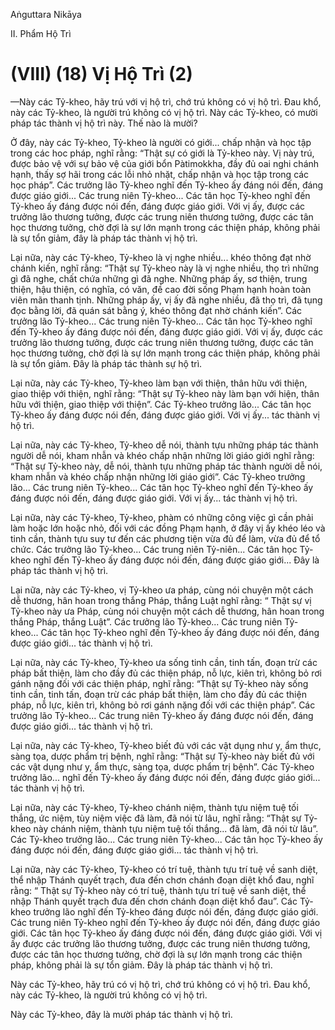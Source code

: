 Aṅguttara Nikāya

II. Phẩm Hộ Trì

# (VIII) (18) Vị Hộ Trì (2)

—Này các Tỷ-kheo, hãy trú với vị hộ trì, chớ trú không có vị hộ trì. Ðau khổ, này các Tỷ-kheo, là người trú không có vị hộ trì. Này các Tỷ-kheo, có mười pháp tác thành vị hộ trì này. Thế nào là mười?

Ở đây, này các Tỷ-kheo, Tỷ-kheo là người có giới... chấp nhận và học tập trong các hoc pháp, nghĩ rằng: “Thật sự có giới là Tỷ-kheo này. Vị này trú, được bảo vệ với sự bảo vệ của giới bổn Pàtimokkha, đầy đủ oai nghi chánh hạnh, thấy sợ hãi trong các lỗi nhỏ nhặt, chấp nhận và học tập trong các học pháp”. Các trưởng lão Tỷ-kheo nghĩ đến Tỷ-kheo ấy đáng nói đến, đáng được giáo giới... Các trung niên Tỷ-kheo... Các tân học Tỷ-kheo nghĩ đến Tỷ-kheo ấy đáng được nói đến, đáng được giáo giới. Với vị ấy, được các trưởng lão thương tưởng, được các trung niên thương tưởng, được các tân học thương tưởng, chờ đợi là sự lớn mạnh trong các thiện pháp, không phải là sự tổn giảm, đây là pháp tác thành vị hộ trì.

Lại nữa, này các Tỷ-kheo, Tỷ-kheo là vị nghe nhiều... khéo thông đạt nhờ chánh kiến, nghĩ rằng: “Thật sự Tỷ-kheo này là vị nghe nhiều, thọ trì những gì đã nghe, chất chứa những gì đã nghe. Những pháp ấy, sơ thiện, trung thiện, hậu thiện, có nghĩa, có văn, đề cao đời sống Phạm hạnh hoàn toàn viên mãn thanh tịnh. Những pháp ấy, vị ấy đã nghe nhiều, đã thọ trì, đã tụng đọc bằng lời, đã quán sát bằng ý, khéo thông đạt nhờ chánh kiến”. Các trưởng lão Tỷ-kheo... Các trung niên Tỷ-kheo... Các tân học Tỷ-kheo nghĩ đến Tỷ-kheo ấy đáng được nói đến, đáng được giáo giới. Với vị ấy, được các trưởng lão thương tưởng, được các trung niên thương tưởng, được các tân học thương tưởng, chờ đợi là sự lớn mạnh trong các thiện pháp, không phải là sự tổn giảm. Ðây là pháp tác thành sự hộ trì.

Lại nữa, này các Tỷ-kheo, Tỷ-kheo làm bạn với thiện, thân hữu với thiện, giao thiệp với thiện, nghĩ rằng: “Thật sự Tỷ-kheo này làm bạn với hiện, thân hữu với thiện, giao thiệp với thiện”. Các Tỷ-kheo trưởng lão... Các tân học Tỷ-kheo ấy đáng được nói đến, đáng được giáo giới. Với vị ấy... tác thành vị hộ trì.

Lại nữa, này các Tỷ-kheo, Tỷ-kheo dễ nói, thành tựu những pháp tác thành người dễ nói, kham nhẫn và khéo chấp nhận những lời giáo giới nghĩ rằng: “Thật sự Tỷ-kheo này, dễ nói, thành tựu những pháp tác thành người dễ nói, kham nhẫn và khéo chấp nhận những lời giáo giới”. Các Tỷ-kheo trưởng lão... Các trung niên Tỷ-kheo... Các tân học Tỷ-kheo nghĩ đến Tỷ-kheo ấy đáng được nói đến, đáng được giáo giới. Với vị ấy... tác thành vị hộ trì.

Lại nữa, này các Tỷ-kheo, Tỷ-kheo, phàm có những công việc gì cần phải làm hoặc lớn hoặc nhỏ, đối với các đồng Phạm hạnh, ở đây vị ấy khéo léo và tinh cần, thành tựu suy tư đến các phương tiện vừa đủ để làm, vừa đủ để tổ chức. Các trưởng lão Tỷ-kheo... Các trung niên Tỷ-niên... Các tân học Tỷ-kheo nghĩ đến Tỷ-kheo ấy đáng được nói đến, đáng được giáo giới... Ðây là pháp tác thành vị hộ trì.

Lại nữa, này các Tỷ-kheo, vị Tỷ-kheo ưa pháp, cùng nói chuyện một cách dễ thương, hân hoan trong thắng Pháp, thắng Luật nghĩ rằng: “ Thật sự vị Tỷ-kheo này ưa Pháp, cùng nói chuyện một cách dễ thương, hân hoan trong thắng Pháp, thắng Luật”. Các trưởng lão Tỷ-kheo... Các trung niên Tỷ-kheo... Các tân học Tỷ-kheo nghĩ đến Tỷ-kheo ấy đáng được nói đến, đáng được giáo giới... tác thành vị hộ trì.

Lại nữa, này các Tỷ-kheo, Tỷ-kheo ưa sống tinh cần, tinh tấn, đoạn trừ các pháp bất thiện, làm cho đầy đủ các thiện pháp, nỗ lực, kiên trì, không bỏ rơi gánh nặng đối với các thiện pháp, nghĩ rằng: “Thật sự Tỷ-kheo này sống tinh cần, tinh tấn, đoạn trừ các pháp bất thiện, làm cho đầy đủ các thiện pháp, nỗ lực, kiên trì, không bỏ rơi gánh nặng đối với các thiện pháp”. Các trưởng lão Tỷ-kheo... Các trung niên Tỷ-kheo ấy đáng được nói đến, đáng được giáo giới... tác thành vị hộ trì.

Lại nữa, này các Tỷ-kheo, Tỷ-kheo biết đủ với các vật dụng như y, ẩm thực, sàng tọa, dược phẩm trị bệnh, nghĩ rằng: “Thật sự Tỷ-kheo này biết đủ với các vật dụng như y, ẩm thực, sàng tọa, dược phẩm trị bệnh”. Các Tỷ-kheo trưởng lão... nghĩ đến Tỷ-kheo ấy đáng được nói đến, đáng được giáo giới... tác thành vị hộ trì.

Lại nữa, này các Tỷ-kheo, Tỷ-kheo chánh niệm, thành tựu niệm tuệ tối thắng, ức niệm, tùy niệm việc đã làm, đã nói từ lâu, nghĩ rằng: “Thật sự Tỷ-kheo này chánh niệm, thành tựu niệm tuệ tối thắng... đã làm, đã nói từ lâu”. Các Tỷ-kheo trưởng lão... Các trung niên Tỷ-kheo... Các tân học Tỷ-kheo ấy đáng được nói đến, đáng được giáo giới... tác thành vị hộ trì.

Lại nữa, này các Tỷ-kheo, Tỷ-kheo có trí tuệ, thành tựu trí tuệ về sanh diệt, thể nhập Thánh quyết trạch, đưa đến chơn chánh đoạn diệt khổ đau, nghĩ rằng: “ Thật sự Tỷ-kheo này có trí tuệ, thành tựu trí tuệ về sanh diệt, thể nhập Thánh quyết trạch đưa đến chơn chánh đoạn diệt khổ đau”. Các Tỷ-kheo trưởng lão nghĩ đến Tỷ-kheo đáng được nói đến, đáng được giáo giới. Các trung niên Tỷ-kheo nghĩ đến Tỷ-kheo ấy được nói đến, đáng được giáo giới. Các tân học Tỷ-kheo ấy đáng được nói đến, đáng được giáo giới. Với vị ấy được các trưởng lão thương tưởng, được các trung niên thương tưởng, được các tân học thương tưởng, chờ đợi là sự lớn mạnh trong các thiện pháp, không phải là sự tổn giảm. Ðây là pháp tác thành vị hộ trì.

Này các Tỷ-kheo, hãy trú có vị hộ trì, chớ trú không có vị hộ trì. Ðau khổ, này các Tỷ-kheo, là người trú không có vị hộ trì.

Này các Tỷ-kheo, đây là mười pháp tác thành vị hộ trì.

